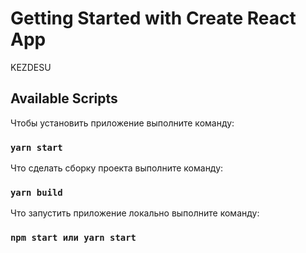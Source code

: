 # Getting Started with Create React App

KEZDESU

## Available Scripts

Чтобы установить приложение выполните команду:

### `yarn start`

Что сделать сборку проекта выполните команду:

### `yarn build`

Что запустить приложение локально выполните команду:

### `npm start или yarn start`


